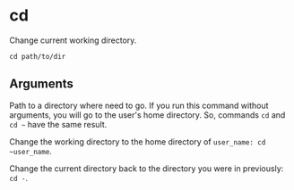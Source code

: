 # cd

Change current working directory.

```shell
cd path/to/dir
```

## Arguments

Path to a directory where need to go. If you run this command without arguments, you
will go to the user's home directory. So, commands `cd` and `cd ~` have the same result.

Change the working directory to the home directory of `user_name: cd ~user_name`.

Change the current directory back to the directory you were in previously: `cd -`.
